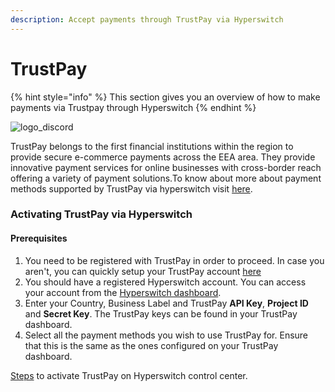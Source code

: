 ```yaml
---
description: Accept payments through TrustPay via Hyperswitch
---
```


# TrustPay

{% hint style="info" %}
This section gives you an overview of how to make payments via Trustpay through Hyperswitch
{% endhint %}

![logo\_discord](https://hyperswitch.io/icons/homePageIcons/logos/trustpayLogo.svg)

TrustPay belongs to the first financial institutions within the region to provide secure e-commerce payments across the EEA area. They provide innovative payment services for online businesses with cross-border reach offering a variety of payment solutions.To know about more about payment methods supported by TrustPay via hyperswitch visit [here](https://hyperswitch.io/pm-list).

### Activating TrustPay via Hyperswitch

#### Prerequisites

1. You need to be registered with TrustPay in order to proceed. In case you aren't, you can quickly setup your TrustPay account [here](https://www.trustpay.eu/)
2. You should have a registered Hyperswitch account. You can access your account from the [Hyperswitch dashboard](https://app.hyperswitch.io/).
3. Enter your Country, Business Label and TrustPay **API Key**, **Project ID** and **Secret Key**. The TrustPay keys can be found in your TrustPay dashboard.
4. Select all the payment methods you wish to use TrustPay for. Ensure that this is the same as the ones configured on your TrustPay dashboard.

[Steps](https://app.gitbook.com/o/JKqEWJaaVJcFy28N5Z3d/s/kf7BGdsPkCw9nalhAIlE/\~/changes/388/hyperswitch-cloud/connectors/activate-connector-on-hyperswitch) to activate TrustPay on Hyperswitch control center.
